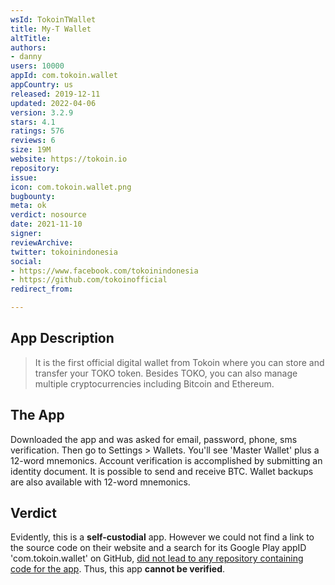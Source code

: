 ```yaml
---
wsId: TokoinTWallet
title: My-T Wallet
altTitle: 
authors:
- danny
users: 10000
appId: com.tokoin.wallet
appCountry: us
released: 2019-12-11
updated: 2022-04-06
version: 3.2.9
stars: 4.1
ratings: 576
reviews: 6
size: 19M
website: https://tokoin.io
repository: 
issue: 
icon: com.tokoin.wallet.png
bugbounty: 
meta: ok
verdict: nosource
date: 2021-11-10
signer: 
reviewArchive: 
twitter: tokoinindonesia
social:
- https://www.facebook.com/tokoinindonesia
- https://github.com/tokoinofficial
redirect_from: 

---
```


## App Description

> It is the first official digital wallet from Tokoin where you can store and transfer your TOKO token. Besides TOKO, you can also manage multiple cryptocurrencies including Bitcoin and Ethereum.

## The App

Downloaded the app and was asked for email, password, phone, sms verification. Then go to Settings > Wallets. You'll see 'Master Wallet' plus a 12-word mnemonics. Account verification is accomplished by submitting an identity document. It is possible to send and receive BTC. Wallet backups are also available with 12-word mnemonics.

## Verdict

Evidently, this is a **self-custodial** app. However we could not find a link to the source code on their website and a search for its Google Play appID 'com.tokoin.wallet' on GitHub, [did not lead to any repository containing code for the app](https://github.com/search?q=com.tokoin.wallet&type=code). Thus, this app **cannot be verified**.
